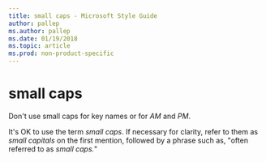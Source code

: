 ```yaml
---
title: small caps - Microsoft Style Guide
author: pallep
ms.author: pallep
ms.date: 01/19/2018
ms.topic: article
ms.prod: non-product-specific
---
```


# small caps

Don't use small caps for key names or for *AM* and *PM*. 

It's OK to use the term *small caps*. If necessary for clarity, refer to them as *small capitals* on the first mention, followed by a phrase such as, "often referred to as *small caps.*"

